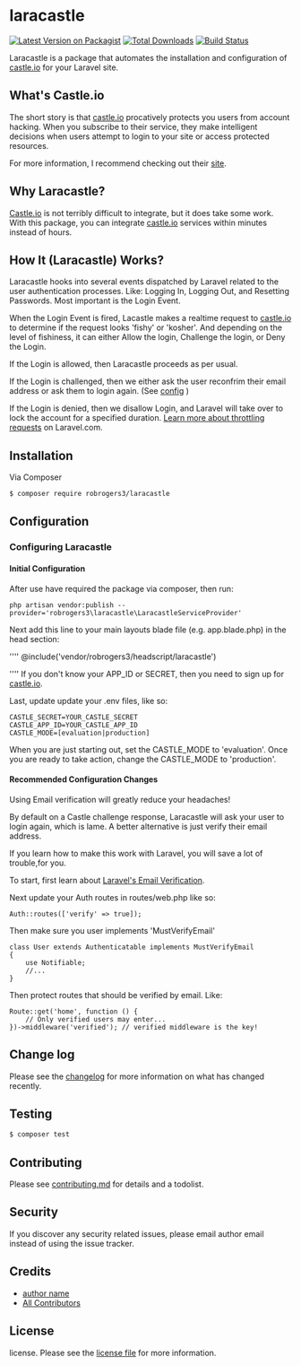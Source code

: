 # laracastle

[![Latest Version on Packagist][ico-version]][link-packagist]
[![Total Downloads][ico-downloads]][link-downloads]
[![Build Status][ico-travis]][link-travis]

Laracastle is a package that automates the installation and configuration of [castle.io](https::castle.io) for your Laravel site.

## What's Castle.io

The short story is that [castle.io](https:/castle.io) procatively protects you users from account hacking.  When you subscribe to their service, they make intelligent decisions when users attempt to login to your site or access protected resources.

For more information, I recommend checking out their [site](https://castle.io).

## Why Laracastle?

[Castle.io](https:/castle.io) is not terribly difficult to integrate, but it does take some work. With this package,  you can integrate [castle.io](https:/castle.io) services within minutes instead of hours.

## How It (Laracastle) Works?

Laracastle hooks into several events dispatched by Laravel related to the user authentication processes. Like: Logging In, Logging Out, and Resetting Passwords. Most important is the Login Event. 

When the Login Event is fired, Lacastle makes a realtime request to [castle.io](https:/castle.io) to determine if the request looks 'fishy' or 'kosher'. And depending on the level of fishiness, it can either Allow the login, Challenge the login, or Deny the Login.

If the Login is allowed, then Laracastle proceeds as per usual.

If the Login is challenged, then we either ask the user reconfrim their email address or ask them to login again. (See [config](#Configuration) )

If the Login is denied, then we disallow Login, and Laravel will take over to lock the account for a specified duration. [Learn more about throttling requests](https://laravel.com/docs/6.x/authentication#login-throttling) on Laravel.com.

## Installation

Via Composer

``` bash
$ composer require robrogers3/laracastle
```

## Configuration

### Configuring Laracastle

#### Initial Configuration

After use have required the package via composer, then run:

```
php artisan vendor:publish --provider='robrogers3\laracastle\LaracastleServiceProvider'
```
Next add this line to your main layouts blade file (e.g. app.blade.php) in the head section:

''''
    @include('vendor/robrogers3/headscript/laracastle')

''''
If you don't know your APP_ID or SECRET, then you need to sign up for [castle.io](https:/castle.io).

Last, update update your .env files, like so:
```
CASTLE_SECRET=YOUR_CASTLE_SECRET
CASTLE_APP_ID=YOUR_CASTLE_APP_ID
CASTLE_MODE=[evaluation|production]
```

When you are just starting out, set the CASTLE_MODE to 'evaluation'. Once you are ready to take action, change the CASTLE_MODE to 'production'.

#### Recommended Configuration Changes

Using Email verification will greatly reduce your headaches!

By default on a Castle challenge response, Laracastle will ask your user to login again, which is lame. A better alternative is just verify their email address.

If you learn how to make this work with Laravel, you will save a lot of trouble,for you.

To start, first learn about [Laravel's Email Verification](https://laravel.com/docs/master/verification).

Next update your Auth routes in routes/web.php like so:
```
Auth::routes(['verify' => true]);
```

Then make sure you user implements 'MustVerifyEmail'

```
class User extends Authenticatable implements MustVerifyEmail
{
    use Notifiable;
    //...
}
```

Then protect routes that should be verified by email. Like:

```
Route::get('home', function () {
    // Only verified users may enter...
})->middleware('verified'); // verified middleware is the key!
```

## Change log

Please see the [changelog](changelog.md) for more information on what has changed recently.

## Testing

``` bash
$ composer test
```

## Contributing

Please see [contributing.md](contributing.md) for details and a todolist.

## Security

If you discover any security related issues, please email author email instead of using the issue tracker.

## Credits

- [author name][link-author]
- [All Contributors][link-contributors]

## License

license. Please see the [license file](license.md) for more information.

[ico-version]: https://img.shields.io/packagist/v/robrogers3/laracastle.svg?style=flat-square
[ico-downloads]: https://img.shields.io/packagist/dt/robrogers3/laracastle.svg?style=flat-square
[ico-travis]: https://img.shields.io/travis/robrogers3/laracastle/master.svg?style=flat-square
[ico-styleci]: https://styleci.io/repos/12345678/shield

[link-packagist]: https://packagist.org/packages/robrogers3/laracastle
[link-downloads]: https://packagist.org/packages/robrogers3/laracastle
[link-travis]: https://travis-ci.org/robrogers3/laracastle
[link-styleci]: https://styleci.io/repos/12345678
[link-author]: https://github.com/robrogers3
[link-contributors]: ../../contributors
